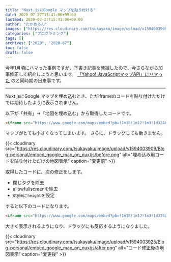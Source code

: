 ```yaml
---
title: "Nuxt.jsにGoogle マップを貼り付ける"
date: 2020-07-27T15:41:06+09:00
lastmod: 2020-07-27T15:41:06+09:00
author: "たかめろん"
images: ["https://res.cloudinary.com/tsukayaku/image/upload/v1594003909/Blog-personal/embed_google_map_on_nuxtjs/before.png"]
categories: ["プログラミング"]
tags: []
archives: ["2020", "2020-07"]
toc: false
draft: false
---
```


今年1月頃にハマった事例ですが、下書き記事を発掘したので、今さらながら加筆修正して紹介しようと思います。
[「Yahoo! JavaScriptマップAPI」にハマった](/post/cantviewyahoomap/) のと同時期の出来事です。

---

Nuxt.jsにGoogle マップを埋め込むとき、ただiframeのコードを貼り付けただけでは期待したように表示されません。

以下が「共有」→「地図を埋め込む」から取得したコードです。

```html {linenos=false}
<iframe src="https://www.google.com/maps/embed?pb=!1m18!1m12!1m3!1d3240.6678649006717!2d139.7506108155666!3d35.68517933736224!2m3!1f0!2f0!3f0!3m2!1i1024!2i768!4f13.1!3m3!1m2!1s0x60188c0d02d8064d%3A0xd11a5f0b379e6db7!2z55qH5bGF!5e0!3m2!1sja!2sjp!4v1580219879420!5m2!1sja!2sjp" width="600" height="450" frameborder="0" style="border:0;" allowfullscreen=""></iframe>
```

マップがとても小さくなってしまいます。
さらに、ドラッグしても動きません。

{{< cloudinary src="https://res.cloudinary.com/tsukayaku/image/upload/v1594003909/Blog-personal/embed_google_map_on_nuxtjs/before.png"  alt="埋め込み用コードを貼り付けただけの地図表示" caption="変更前" >}}

取得したコードに、次の修正をします。

* 閉じタグを除去
* allowfullscreenを除去
* styleに`height`を設定

すると以下のコードになります。

```html {linenos=false}
<iframe src="https://www.google.com/maps/embed?pb=!1m18!1m12!1m3!1d3240.6678649006717!2d139.7506108155666!3d35.68517933736224!2m3!1f0!2f0!3f0!3m2!1i1024!2i768!4f13.1!3m3!1m2!1s0x60188c0d02d8064d%3A0xd11a5f0b379e6db7!2z55qH5bGF!5e0!3m2!1sja!2sjp!4v1580219879420!5m2!1sja!2sjp" width="600" height="450" frameborder="0" style="border:0; height:450px" />
```

大きく表示されるようになり、ドラッグにも反応するようになりました。

{{< cloudinary src="https://res.cloudinary.com/tsukayaku/image/upload/v1594003925/Blog-personal/embed_google_map_on_nuxtjs/after.png"  alt="コード修正後の地図表示" caption="変更後" >}}
